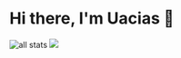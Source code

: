 # Hi there, I'm Uacias 👋

<img alt="all stats" src="https://github-readme-stats.vercel.app/api?username=Uacias&show_icons=true&theme=radical"/>
<img src="https://github-readme-stats.vercel.app/api/top-langs/?username=Uacias&layout=compact&theme=radical"/>
<!--
**Uacias/Uacias** is a ✨ _special_ ✨ repository because its `README.md` (this file) appears on your GitHub profile.

Here are some ideas to get you started:

- 🔭 I’m currently working on ...
- 🌱 I’m currently learning ...
- 👯 I’m looking to collaborate on ...
- 🤔 I’m looking for help with ...
- 💬 Ask me about ...
- 📫 How to reach me: ...
- 😄 Pronouns: ...
- ⚡ Fun fact: ...
-->
